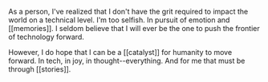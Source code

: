 ---
---

As a person, I've realized that I don't have the grit required to impact the world on a technical level. I'm too selfish. In pursuit of emotion and [[memories]]. I seldom believe that I will ever be the one to push the frontier of technology forward. 

However, I do hope that I can be a [[catalyst]] for humanity to move forward. In tech, in joy, in thought--everything. And for me that must be through [[stories]].